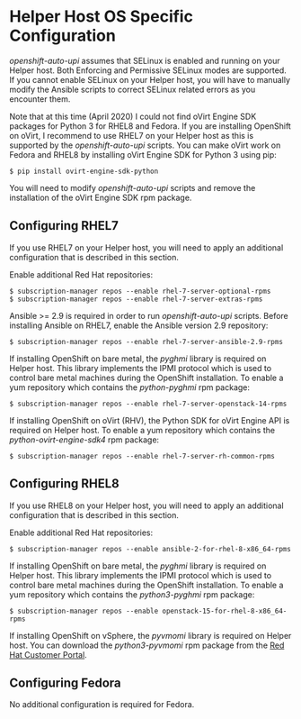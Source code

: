# Helper Host OS Specific Configuration

*openshift-auto-upi* assumes that SELinux is enabled and running on your Helper host. Both Enforcing and Permissive SELinux modes are supported. If you cannot enable SELinux on your Helper host, you will have to manually modify the Ansible scripts to correct SELinux related errors as you encounter them.

Note that at this time (April 2020) I could not find oVirt Engine SDK packages for Python 3 for RHEL8 and Fedora. If you are installing OpenShift on oVirt, I recommend to use RHEL7 on your Helper host as this is supported by the *openshift-auto-upi* scripts. You can make oVirt work on Fedora and RHEL8 by installing oVirt Engine SDK for Python 3 using pip:
```
$ pip install ovirt-engine-sdk-python
```
You will need to modify *openshift-auto-upi* scripts and remove the installation of the oVirt Engine SDK rpm package.

## Configuring RHEL7

If you use RHEL7 on your Helper host, you will need to apply an additional configuration that is described in this section.

Enable additional Red Hat repositories:

```
$ subscription-manager repos --enable rhel-7-server-optional-rpms
$ subscription-manager repos --enable rhel-7-server-extras-rpms
```

Ansible >= 2.9 is required in order to run *openshift-auto-upi* scripts. Before installing Ansible on RHEL7, enable the Ansible version 2.9 repository:

```
$ subscription-manager repos --enable rhel-7-server-ansible-2.9-rpms
```

If installing OpenShift on bare metal, the *pyghmi* library is required on Helper host. This library implements the IPMI protocol which is used to control bare metal machines during the OpenShift installation. To enable a yum repository which contains the *python-pyghmi* rpm package:

```
$ subscription-manager repos --enable rhel-7-server-openstack-14-rpms
```

If installing OpenShift on oVirt (RHV), the Python SDK for oVirt Engine API is required on Helper host. To enable a yum repository which contains the *python-ovirt-engine-sdk4* rpm package:

```
$ subscription-manager repos --enable rhel-7-server-rh-common-rpms
```

## Configuring RHEL8

If you use RHEL8 on your Helper host, you will need to apply an additional configuration that is described in this section.

Enable additional Red Hat repositories:

```
$ subscription-manager repos --enable ansible-2-for-rhel-8-x86_64-rpms
```

If installing OpenShift on bare metal, the *pyghmi* library is required on Helper host. This library implements the IPMI protocol which is used to control bare metal machines during the OpenShift installation. To enable a yum repository which contains the *python3-pyghmi* rpm package:

```
$ subscription-manager repos --enable openstack-15-for-rhel-8-x86_64-rpms
```

If installing OpenShift on vSphere, the *pyvmomi* library is required on Helper host. You can download the *python3-pyvmomi* rpm package from the [Red Hat Customer Portal](https://access.redhat.com).


## Configuring Fedora

No additional configuration is required for Fedora.
